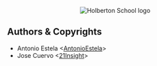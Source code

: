 <p align="center">
  <img src="http://www.holbertonschool.com/holberton-logo.png" alt="Holberton School logo">
</p>

## Authors & Copyrights

* Antonio Estela <[AntonioEstela](https://github.com/AntonioEstela)>
* Jose Cuervo <[21Insight](https://github.com/21Insight)>